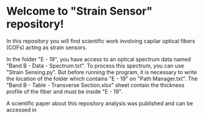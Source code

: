 # Welcome to "Strain Sensor" repository!

In this repository you will find scientific work involving capilar optical fibers (COFs) acting as strain sensors.

In the folder "E - 19", you have access to an optical spectrum data named "Band B - Data - Spectrum.txt".
To process this spectrum, you can use "Strain Sensing.py". But before running the program, it is necessary to write the location of the folder which contains "E - 19" on "Path Manager.txt".
The "Band B - Table - Transverse Section.xlsx" sheet contain the thickness profile of the fiber and must be inside "E - 19".

A scientific paper about this repository analysis was published and can be accessed in 

